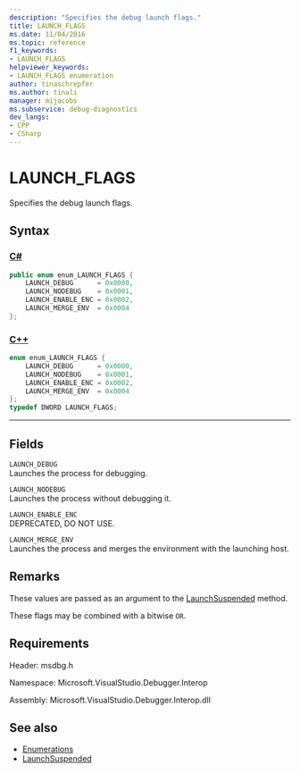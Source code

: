 ```yaml
---
description: "Specifies the debug launch flags."
title: LAUNCH_FLAGS
ms.date: 11/04/2016
ms.topic: reference
f1_keywords:
- LAUNCH_FLAGS
helpviewer_keywords:
- LAUNCH_FLAGS enumeration
author: tinaschrepfer
ms.author: tinali
manager: mijacobs
ms.subservice: debug-diagnostics
dev_langs:
- CPP
- CSharp
---
```

# LAUNCH_FLAGS

Specifies the debug launch flags.

## Syntax

### [C#](#tab/csharp)
```csharp
public enum enum_LAUNCH_FLAGS {
    LAUNCH_DEBUG      = 0x0000,
    LAUNCH_NODEBUG    = 0x0001,
    LAUNCH_ENABLE_ENC = 0x0002,
    LAUNCH_MERGE_ENV  = 0x0004
};
```
### [C++](#tab/cpp)
```cpp
enum enum_LAUNCH_FLAGS {
    LAUNCH_DEBUG      = 0x0000,
    LAUNCH_NODEBUG    = 0x0001,
    LAUNCH_ENABLE_ENC = 0x0002,
    LAUNCH_MERGE_ENV  = 0x0004
};
typedef DWORD LAUNCH_FLAGS;
```
---

## Fields
`LAUNCH_DEBUG`\
Launches the process for debugging.

`LAUNCH_NODEBUG`\
Launches the process without debugging it.

`LAUNCH_ENABLE_ENC`\
DEPRECATED, DO NOT USE.

`LAUNCH_MERGE_ENV`\
Launches the process and merges the environment with the launching host.

## Remarks
These values are passed as an argument to the [LaunchSuspended](../../../extensibility/debugger/reference/idebugenginelaunch2-launchsuspended.md) method.

These flags may be combined with a bitwise `OR`.

## Requirements
Header: msdbg.h

Namespace: Microsoft.VisualStudio.Debugger.Interop

Assembly: Microsoft.VisualStudio.Debugger.Interop.dll

## See also
- [Enumerations](../../../extensibility/debugger/reference/enumerations-visual-studio-debugging.md)
- [LaunchSuspended](../../../extensibility/debugger/reference/idebugenginelaunch2-launchsuspended.md)
